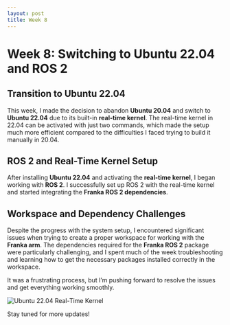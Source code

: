 ```yaml
---
layout: post
title: Week 8
---
```


# Week 8: Switching to Ubuntu 22.04 and ROS 2

## Transition to Ubuntu 22.04

This week, I made the decision to abandon **Ubuntu 20.04** and switch to **Ubuntu 22.04** due to its built-in **real-time kernel**. The real-time kernel in 22.04 can be activated with just two commands, which made the setup much more efficient compared to the difficulties I faced trying to build it manually in 20.04.

## ROS 2 and Real-Time Kernel Setup

After installing **Ubuntu 22.04** and activating the **real-time kernel**, I began working with **ROS 2**. I successfully set up ROS 2 with the real-time kernel and started integrating the **Franka ROS 2 dependencies**.

## Workspace and Dependency Challenges

Despite the progress with the system setup, I encountered significant issues when trying to create a proper workspace for working with the **Franka arm**. The dependencies required for the **Franka ROS 2** package were particularly challenging, and I spent much of the week troubleshooting and learning how to get the necessary packages installed correctly in the workspace. 

It was a frustrating process, but I’m pushing forward to resolve the issues and get everything working smoothly.

![Ubuntu 22.04 Real-Time Kernel](https://i.ytimg.com/vi/f_0RqHeyqfA/maxresdefault.jpg)

Stay tuned for more updates!

